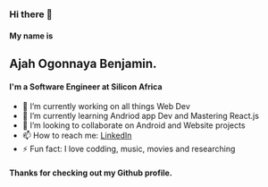 ### Hi there 👋

<!--
**Otech2018/Otech2018** is a ✨ _special_ ✨ repository because its `README.md` (this file) appears on your GitHub profile.
-->
#### My name is 
## Ajah Ogonnaya Benjamin. 
#### I'm a Software Engineer at Silicon Africa
- 🔭 I’m currently working on all things Web Dev
- 🌱 I’m currently learning Andriod app Dev and Mastering React.js
- 👯 I’m looking to collaborate on Android  and Website  projects
- 📫 How to reach me: [LinkedIn](https://www.linkedin.com/in/ajah-ogonnaya-benjamin-866246150/)
- ⚡ Fun fact: I love codding, music, movies and researching

#### Thanks for checking out my Github profile.


